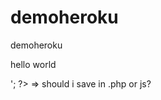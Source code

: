 # demoheroku
demoheroku
<html>
<head>
<title>PHP Test</title>
</head>
<boby>
<?php echo'<p>hello world</P>'; ?>
</boby>
</html> => should i save in .php or js?
